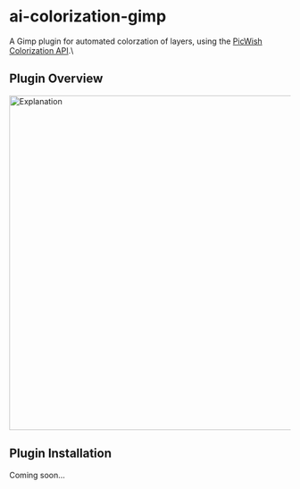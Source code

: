 # ai-colorization-gimp

A Gimp plugin for automated colorzation of layers, using the [PicWish Colorization API](https://picwish.com/photo-colorization-api).\

## Plugin Overview
<img title="Explanation" alt="Explanation" src="https://github.com/ZYR0Z/ai-colorization-gimp/assets/88033542/2b7e8966-b250-4950-b651-f67e22deed19" width="600"></img>

## Plugin Installation
Coming soon...
